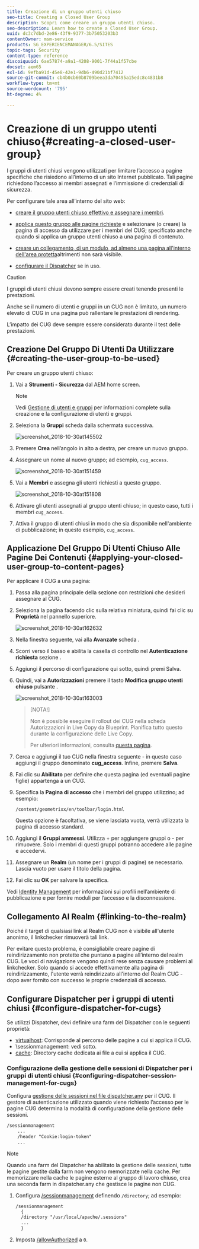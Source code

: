 ```yaml
---
title: Creazione di un gruppo utenti chiuso
seo-title: Creating a Closed User Group
description: Scopri come creare un gruppo utenti chiuso.
seo-description: Learn how to create a Closed User Group.
uuid: dc3c7dbd-2e86-43f9-9377-3b75053203b3
contentOwner: msm-service
products: SG_EXPERIENCEMANAGER/6.5/SITES
topic-tags: Security
content-type: reference
discoiquuid: 6ae57874-a9a1-4208-9001-7f44a1f57cbe
docset: aem65
exl-id: 9efba91d-45e8-42e1-9db6-490d21bf7412
source-git-commit: cb4b0cb60b8709beea3da70495a15edc8c4831b8
workflow-type: tm+mt
source-wordcount: '795'
ht-degree: 4%

---
```


# Creazione di un gruppo utenti chiuso{#creating-a-closed-user-group}

I gruppi di utenti chiusi vengono utilizzati per limitare l’accesso a pagine specifiche che risiedono all’interno di un sito Internet pubblicato. Tali pagine richiedono l’accesso ai membri assegnati e l’immissione di credenziali di sicurezza.

Per configurare tale area all’interno del sito web:

* [creare il gruppo utenti chiuso effettivo e assegnare i membri](#creating-the-user-group-to-be-used).

* [applica questo gruppo alle pagine richieste](#applying-your-closed-user-group-to-content-pages) e selezionare (o creare) la pagina di accesso da utilizzare per i membri del CUG; specificato anche quando si applica un gruppo utenti chiuso a una pagina di contenuto.

* [creare un collegamento, di un modulo, ad almeno una pagina all&#39;interno dell&#39;area protetta](#linking-to-the-realm)altrimenti non sarà visibile.
* [configurare il Dispatcher](#configure-dispatcher-for-cugs) se in uso.

>[!CAUTION]
>
>I gruppi di utenti chiusi devono sempre essere creati tenendo presenti le prestazioni.
>
>Anche se il numero di utenti e gruppi in un CUG non è limitato, un numero elevato di CUG in una pagina può rallentare le prestazioni di rendering.
>
>L’impatto dei CUG deve sempre essere considerato durante il test delle prestazioni.

## Creazione Del Gruppo Di Utenti Da Utilizzare {#creating-the-user-group-to-be-used}

Per creare un gruppo utenti chiuso:

1. Vai a **Strumenti - Sicurezza** dal AEM home screen.

   >[!NOTE]
   >
   >Vedi [Gestione di utenti e gruppi](/help/sites-administering/security.md#managing-users-and-groups) per informazioni complete sulla creazione e la configurazione di utenti e gruppi.

1. Seleziona la **Gruppi** scheda dalla schermata successiva.

   ![screenshot_2018-10-30at145502](assets/screenshot_2018-10-30at145502.png)

1. Premere **Crea** nell’angolo in alto a destra, per creare un nuovo gruppo.
1. Assegnare un nome al nuovo gruppo; ad esempio, `cug_access`.

   ![screenshot_2018-10-30at151459](assets/screenshot_2018-10-30at151459.png)

1. Vai a **Membri** e assegna gli utenti richiesti a questo gruppo.

   ![screenshot_2018-10-30at151808](assets/screenshot_2018-10-30at151808.png)

1. Attivare gli utenti assegnati al gruppo utenti chiuso; in questo caso, tutti i membri `cug_access`.
1. Attiva il gruppo di utenti chiusi in modo che sia disponibile nell&#39;ambiente di pubblicazione; in questo esempio, `cug_access`.

## Applicazione Del Gruppo Di Utenti Chiuso Alle Pagine Dei Contenuti {#applying-your-closed-user-group-to-content-pages}

Per applicare il CUG a una pagina:

1. Passa alla pagina principale della sezione con restrizioni che desideri assegnare al CUG.
1. Seleziona la pagina facendo clic sulla relativa miniatura, quindi fai clic su **Proprietà** nel pannello superiore.

   ![screenshot_2018-10-30at162632](assets/screenshot_2018-10-30at162632.png)

1. Nella finestra seguente, vai alla **Avanzate** scheda .
1. Scorri verso il basso e abilita la casella di controllo nel **Autenticazione richiesta** sezione .

1. Aggiungi il percorso di configurazione qui sotto, quindi premi Salva.
1. Quindi, vai a **Autorizzazioni** premere il tasto **Modifica gruppo utenti chiuso** pulsante .

   ![screenshot_2018-10-30at163003](assets/screenshot_2018-10-30at163003.png)

   >[NOTA!]
   >
   > Non è possibile eseguire il rollout dei CUG nella scheda Autorizzazioni in Live Copy da Blueprint. Pianifica tutto questo durante la configurazione delle Live Copy.
   >
   > Per ulteriori informazioni, consulta [questa pagina](closed-user-groups.md#aem-livecopy).

1. Cerca e aggiungi il tuo CUG nella finestra seguente - in questo caso aggiungi il gruppo denominato **cug_access**. Infine, premere **Salva**.
1. Fai clic su **Abilitato** per definire che questa pagina (ed eventuali pagine figlie) appartenga a un CUG.
1. Specifica la **Pagina di accesso** che i membri del gruppo utilizzino; ad esempio:

   `/content/geometrixx/en/toolbar/login.html`

   Questa opzione è facoltativa, se viene lasciata vuota, verrà utilizzata la pagina di accesso standard.

1. Aggiungi il **Gruppi ammessi**. Utilizza + per aggiungere gruppi o - per rimuovere. Solo i membri di questi gruppi potranno accedere alle pagine e accedervi.
1. Assegnare un **Realm** (un nome per i gruppi di pagine) se necessario. Lascia vuoto per usare il titolo della pagina.
1. Fai clic su **OK** per salvare la specifica.

Vedi [Identity Management](/help/sites-administering/identity-management.md) per informazioni sui profili nell’ambiente di pubblicazione e per fornire moduli per l’accesso e la disconnessione.

## Collegamento Al Realm {#linking-to-the-realm}

Poiché il target di qualsiasi link al Realm CUG non è visibile all&#39;utente anonimo, il linkchecker rimuoverà tali link.

Per evitare questo problema, è consigliabile creare pagine di reindirizzamento non protette che puntano a pagine all’interno del realm CUG. Le voci di navigazione vengono quindi rese senza causare problemi al linkchecker. Solo quando si accede effettivamente alla pagina di reindirizzamento, l&#39;utente verrà reindirizzato all&#39;interno del Realm CUG - dopo aver fornito con successo le proprie credenziali di accesso.

## Configurare Dispatcher per i gruppi di utenti chiusi {#configure-dispatcher-for-cugs}

Se utilizzi Dispatcher, devi definire una farm del Dispatcher con le seguenti proprietà:

* [virtualhost](https://helpx.adobe.com/experience-manager/dispatcher/using/dispatcher-configuration.html#identifying-virtual-hosts-virtualhosts): Corrisponde al percorso delle pagine a cui si applica il CUG.
* \sessionmanagement: vedi sotto.
* [cache](https://helpx.adobe.com/experience-manager/dispatcher/using/dispatcher-configuration.html#configuring-the-dispatcher-cache-cache): Directory cache dedicata ai file a cui si applica il CUG.

### Configurazione della gestione delle sessioni di Dispatcher per i gruppi di utenti chiusi {#configuring-dispatcher-session-management-for-cugs}

Configura [gestione delle sessioni nel file dispatcher.any](https://helpx.adobe.com/experience-manager/dispatcher/using/dispatcher-configuration.html#enabling-secure-sessions-sessionmanagement) per il CUG. Il gestore di autenticazione utilizzato quando viene richiesto l’accesso per le pagine CUG determina la modalità di configurazione della gestione delle sessioni.

```xml
/sessionmanagement
    ...
    /header "Cookie:login-token"
    ...
```

>[!NOTE]
>
>Quando una farm del Dispatcher ha abilitato la gestione delle sessioni, tutte le pagine gestite dalla farm non vengono memorizzate nella cache. Per memorizzare nella cache le pagine esterne al gruppo di lavoro chiuso, crea una seconda farm in dispatcher.any
>che gestisce le pagine non CUG.

1. Configura [/sessionmanagement](https://helpx.adobe.com/experience-manager/dispatcher/using/dispatcher-configuration.html#enabling-secure-sessions-sessionmanagement) definendo `/directory`; ad esempio:

   ```xml
   /sessionmanagement
     {
     /directory "/usr/local/apache/.sessions"
     ...
     }
   ```

1. Imposta [/allowAuthorized](https://helpx.adobe.com/experience-manager/dispatcher/using/dispatcher-configuration.html#caching-when-authentication-is-used) a `0`.
